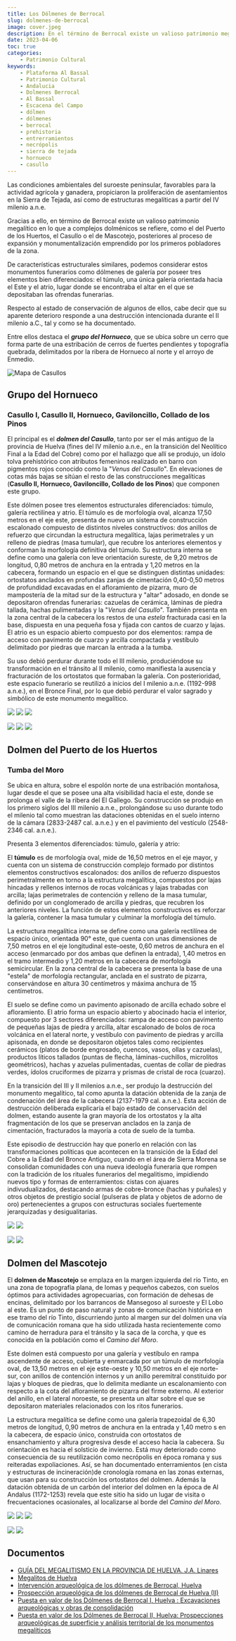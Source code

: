 ```yaml
---
title: Los Dólmenes de Berrocal
slug: dolmenes-de-berrocal
image: cover.jpeg
description: En el término de Berrocal existe un valioso patrimonio megalítico en lo que a complejos dolménicos se refiere, como el del Puerto de los Huertos, el Casullo o el de Mascotejo, posteriores al proceso de expansión y monumentalización emprendido por los primeros pobladores de la zona.
date: 2023-04-06
toc: true
categories:
    - Patrimonio Cultural
keywords: 
    - Plataforma Al Bassal
    - Patrimonio Cultural
    - Andalucia
    - Dolmenes Berrocal
    - Al Bassal
    - Escacena del Campo
    - dólmen
    - dólmenes
    - berrocal
    - prehistoria
    - entrerramientos
    - necrópolis
    - sierra de tejada
    - hornueco
    - casullo
---
```

Las condiciones ambientales del suroeste peninsular, favorables para la actividad agrícola y ganadera, propiciaron la proliferación de asentamientos en la Sierra de Tejada, así como de estructuras megalíticas a partir del IV milenio a.n.e.

Gracias a ello, en término de Berrocal existe un valioso patrimonio megalítico en lo que a complejos dolménicos se refiere, como el del Puerto de los Huertos, el Casullo o el de Mascotejo, posteriores al proceso de expansión y monumentalización emprendido por los primeros pobladores de la zona.

De características estructurales similares, podemos considerar estos monumentos funerarios como dólmenes de galería por poseer tres elementos bien diferenciados: el túmulo, una única galería orientada hacia el Este y el atrio, lugar donde se encontraba el altar en el que se depositaban las ofrendas funerarias.

Respecto al estado de conservación de algunos de ellos, cabe decir que su aparente deterioro responde a una destrucción intencionada durante el II milenio a.C., tal y como se ha documentado.

Entre ellos destaca el **_grupo del Hornueco_**,  que se ubica sobre un cerro que forma parte de una estribación de cerros de fuertes pendientes y topografía quebrada, delimitados por la ribera de Hornueco al norte y el arroyo de Enmedio. 

![Mapa de Casullos](mapa.png)

## Grupo del Hornueco
### Casullo I, Casullo II, Hornueco, Gaviloncillo, Collado de los Pinos
El principal es el **_dolmen del Casullo_**, tanto por ser el más antiguo de la provincia de Huelva (fines del IV milenio a.n.e., en la transición del Neolítico Final a la Edad del Cobre) como por el hallazgo que allí se produjo, un ídolo tolva prehistórico con atributos femeninos realizado en barro con pigmentos rojos conocido como la "_Venus del Casullo_". En elevaciones de cotas más bajas se sitúan el resto de las construcciones megalíticas (**Casullo II, Hornueco, Gaviloncillo, Collado de los Pinos**) que componen este grupo.

Este dólmen posee tres elementos estructurales diferenciados: túmulo, galería rectilínea y atrio. El túmulo es de morfología oval, alcanza 17,50 metros en el eje este, presenta de nuevo un sistema de construcción escalonado compuesto de distintos niveles constructivos: dos anillos de refuerzo que circundan la estructura megalítica, lajas perimetrales y un relleno de piedras (masa tumular), que recubre los anteriores elementos y conforman la morfología definitiva del túmulo. Su estructura interna se define como una galería con leve orientación sureste, de 9,20 metros de longitud, 0,80 metros de anchura en la entrada y 1,20 metros en la cabecera, formando un espacio en el que se distinguen distintas unidades: ortostatos anclados en profundas zanjas de cimentación 0,40-0,50 metros de profundidad excavadas en el afloramiento de pizarra, muro de mampostería de la mitad sur de la estructura y "altar" adosado, en donde se depositaron ofrendas funerarias: cazuelas de cerámica, láminas de piedra tallada, hachas pulimentadas y la "_Venus del Casullo_". También presenta en la zona central de la cabecera los restos de una _estela_ fracturada casi en la base, dispuesta en una pequeña fosa y fijada con cantos de cuarzo y lajas. El atrio es un espacio abierto compuesto por dos elementos: rampa de acceso con pavimento de cuarzo y arcilla compactada y vestíbulo delimitado por piedras que marcan la entrada a la tumba. 

Su uso debió perdurar durante todo el III milenio, produciéndose su transformación en el tránsito al II milenio, como manifiesta la ausencia y fracturación de los ortostatos que formaban la galería. Con posterioridad, este espacio funerario se reutilizó a inicios del I milenio a.n.e. (1192-998 a.n.e.), en el Bronce Final, por lo que debió perdurar el valor sagrado y simbólico de este monumento megalítico.

![](hornueco_1.jpeg) ![](hornueco_2.jpeg) ![](hornueco_3.jpeg) 

![](hornueco_4.jpeg) ![](hornueco_5.jpeg) ![](hornueco_6.jpeg) 

## Dolmen del Puerto de los Huertos
### Tumba del Moro
Se ubica en altura, sobre el espolón norte de una estribación montañosa, lugar desde el que se posee una alta visibilidad hacia el este, donde se prolonga el valle de la ribera del El Gallego. Su construcción se produjo en los primero siglos del III milenio a.n.e., prolongándose su uso durante todo el milenio tal como muestran las dataciones obtenidas en el suelo interno de la cámara (2833-2487 cal. a.n.e.) y en el pavimiento del vestículo (2548-2346 cal. a.n.e.).

Presenta 3 elementos diferenciados: túmulo, galería y atrio:

El **túmulo** es de morfología oval, mide de 16,50 metros en el eje mayor, y cuenta con un sistema de construcción complejo formado por distintos elementos constructivos escalonados: dos anillos de refuerzo dispuestos perimetralmente en torno a la estructura megalítica, compuestos por lajas hincadas y rellenos internos de rocas volcánicas y lajas trabadas con arcilla; lajas perimetrales de contención y relleno de la masa tumular, definido por un conglomerado de arcilla y piedras, que recubren los anteriores niveles. La función de estos elementos constructivos es reforzar la galería, contener la masa tumular y culminar la morfología del túmulo. 

La estructura megalítica interna se define como una galería rectilínea de espacio único, orientada 90° este, que cuenta con unas dimensiones de 7,50 metros en el eje longitudinal este-oeste, 0,60 metros de anchura en el acceso (enmarcado por dos ambas que definen la entrada), 1,40 metros en el tramo intermedio y 1,20 metros en la cabecera de morfología semicircular. En la zona central de la cabecera se presenta la base de una "estela" de morfología rectangular, anclada en el sustrato de pizarra, conservándose en altura 30 centímetros y máxima anchura de 15 centímetros.

El suelo se define como un pavimento apisonado de arcilla echado sobre el afloramiento. El atrio forma un espacio abierto y abocinado hacia el interior, compuesto por 3 sectores diferenciados: rampa de acceso con pavimento de pequeñas lajas de piedra y arcilla, altar escalonado de bolos de roca volcánica en el lateral norte, y vestíbulo con pavimento de piedras y arcilla apisonada, en donde se depositaron objetos tales como recipientes cerámicos (platos de borde engrosado, cuencos, vasos, ollas y cazuelas), productos líticos tallados (puntas de flecha, láminas-cuchillos, microlitos geométricos), hachas y azuelas pulimentadas, cuentas de collar de piedras verdes, ídolos cruciformes de pizarra y prismas de cristal de roca (cuarzo). 



En la transición del III y II milenios a.n.e., ser produjo la destrucción del monumento megalítico, tal como apunta la datación obtenida de la zanja de condenación del área de la cabecera (2137-1979 cal. a.n.e.). Esta acción de destrucción deliberada explicaría el bajo estado de conservación del dolmen, estando ausente la gran mayoría de los ortostatos y la alta fragmentación de los que se preservan anclados en la zanja de cimentación, fracturados la mayoría a cota de suelo de la tumba.

Este episodio de destrucción hay que ponerlo en relación con las transformaciones políticas que acontecen en la transición de la Edad del Cobre a la Edad del Bronce Antiguo, cuando en el área de Sierra Morena se consolidan comunidades con una nueva ideología funeraria que rompen con la tradición de los rituales funerarios del megalitismo, impidiendo nuevos tipo y formas de enterramientos: cistas con ajuares indivudualizados, destacando armas de cobre-bronce (hachas y puñales) y otros objetos de prestigio social (pulseras de plata y objetos de adorno de oro) pertenecientes a grupos con estructuras sociales fuertemente jerarquizadas y desigualitarias.

![](dolmen_1.jpeg) ![](dolmen_2.jpeg) 

![](dolmen_3.jpeg) ![](dolmen_4.jpeg) 

## Dolmen del Mascotejo
El **dolmen de Mascotejo** se emplaza en la margen izquierda del río Tinto, en una zona de topografía plana, de lomas y pequeños cabezos, con suelos óptimos para actividades agropecuarias, con formación de dehesas de encinas, delimitado por los barrancos de Mansegoso al suroeste y El Lobo al este. Es un punto de paso natural y zonas de comunicación histórica en ese tramo del río Tinto, discurriendo junto al margen sur del dolmen una vía de comunicación romana que ha sido utilizada hasta recientemente como camino de herradura para el tránsito y la saca de la corcha, y que es conocida en la población como el _Camino del Moro_.

Este dolmen está compuesto por una galería y vestíbulo en rampa ascendente de acceso, cubierta y enmarcada por un túmulo de morfología oval, de 13,50 metros en el eje este-oeste y 10,50 metros en el eje norte-sur, con anillos de contención internos y un anillo peremitral constituido por lajas y bloques de piedras, que lo delimita mediante un escalonamiento con respecto a la cota del afloramiento de pizarra del firme externo. Al exterior del anillo, en el lateral noroeste, se presenta un altar sobre el que se depositaron materiales relacionados con los ritos funerarios.

La estructura megalítica se define como una galería trapezoidal de 6,30 metros de longitud, 0,90 metros de anchura en la entrada y 1,40 metro s en la cabecera, de espacio único, construida con ortostatos de ensanchamiento y altura progresiva desde el acceso hacia la cabecera. Su orientación es hacia el solsticio de invierno. Está  muy deteriorado como consecuencia de su reutilización como necrópolis en época romana y sus reiteradas expoliaciones. Así, se han documentado enterramientos (en cista y estructuras de incineración)de cronología romana en las zonas externas, que usan para su construcción los ortostatos del dolmen. Además la datación obtenida de un carbón del interior del dolmen en la época de Al Andalus (1172-1253) revela que este sitio ha sido un lugar de visita o frecuentaciones ocasionales, al localizarse al borde del _Camino del Moro_.

![](mascotejo_1.jpeg) ![](mascotejo_2.jpeg) ![](mascotejo_3.jpeg) 

![](mascotejo_4.jpeg) ![](mascotejo_5.jpeg) 

## Documentos
* [GUÍA DEL MEGALITISMO EN LA PROVINCIA DE HUELVA. J.A. Linares](https://www.academia.edu/37341756/Gu%C3%ADa_del_megalitismo_en_la_provincia_de_Huelva_Una_visi%C3%B3n_de_los_territorios_paisajes_y_arquitecturas_para_la_difusi%C3%B3n_del_patrimonio_megal%C3%ADtico)
* [Megalitos de Huelva](http://megalitosdehuelva.blogspot.com/2015/07/casullo.html)
* [Intervención arqueológica de los dólmenes de Berrocal, Huelva](https://www.juntadeandalucia.es/cultura/tabula/bitstream/20.500.11947/27113/1/AAA_2005_495_linarescatelajoseantonio_dolemensdelberrocal_huelva_borrador.pdf)
* [Prospección arqueológica de los dólmenes de Berrocal de Huelva (II)](https://www.juntadeandalucia.es/cultura/tabula/bitstream/20.500.11947/27114/1/AAA_2005_496_linarescatelajoseantonio_dolemensdelberrocal_huelva_borrador.pdf)
* [Puesta en valor de los Dólmenes de Berrocal I, Huelva : Excavaciones arqueológicas y obras de consolidación](https://www.juntadeandalucia.es/cultura/tabula/bitstream/20.500.11947/3576/1/AAA_2006_223_linarescatela_dolmenesberrocal_huelva_borrador.pdf)
* [Puesta en valor de los Dólmenes de Berrocal II, Huelva: Prospecciones arqueológicas de superficie y análisis territorial de los monumentos megalíticos](https://www.juntadeandalucia.es/cultura/tabula/bitstream/20.500.11947/3585/1/AAA_2006_232_linarescatela_dolmenesberrocalII_huelva_borrador.pdf)